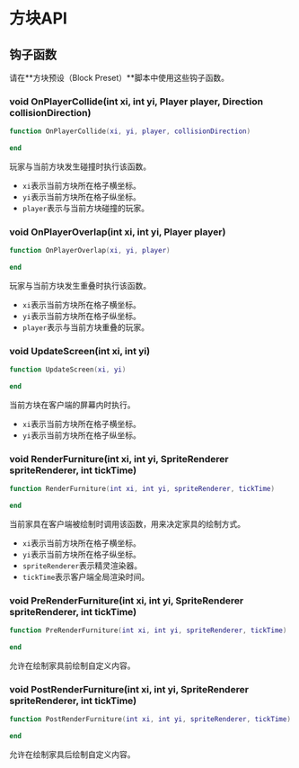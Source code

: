 # 方块API

## 钩子函数

请在**方块预设（Block Preset）**脚本中使用这些钩子函数。

### void OnPlayerCollide\(int xi, int yi, Player player, Direction collisionDirection\)

```lua
function OnPlayerCollide(xi, yi, player, collisionDirection)
    
end
```

玩家与当前方块发生碰撞时执行该函数。

* `xi`表示当前方块所在格子横坐标。
* `yi`表示当前方块所在格子纵坐标。
* `player`表示与当前方块碰撞的玩家。

### void OnPlayerOverlap\(int xi, int yi, Player player\)

```lua
function OnPlayerOverlap(xi, yi, player)
    
end
```

玩家与当前方块发生重叠时执行该函数。

* `xi`表示当前方块所在格子横坐标。
* `yi`表示当前方块所在格子纵坐标。
* `player`表示与当前方块重叠的玩家。

### void UpdateScreen\(int xi, int yi\)

```lua
function UpdateScreen(xi, yi)
    
end
```

当前方块在客户端的屏幕内时执行。

* `xi`表示当前方块所在格子横坐标。
* `yi`表示当前方块所在格子纵坐标。

### void RenderFurniture\(int xi, int yi, SpriteRenderer spriteRenderer, int tickTime\)

```lua
function RenderFurniture(int xi, int yi, spriteRenderer, tickTime)
    
end
```

当前家具在客户端被绘制时调用该函数，用来决定家具的绘制方式。

* `xi`表示当前方块所在格子横坐标。
* `yi`表示当前方块所在格子纵坐标。
* `spriteRenderer`表示精灵渲染器。
* `tickTime`表示客户端全局渲染时间。

### void PreRenderFurniture\(int xi, int yi, SpriteRenderer spriteRenderer, int tickTime\)

```lua
function PreRenderFurniture(int xi, int yi, spriteRenderer, tickTime)
    
end
```

允许在绘制家具前绘制自定义内容。

### void PostRenderFurniture\(int xi, int yi, SpriteRenderer spriteRenderer, int tickTime\)

```lua
function PostRenderFurniture(int xi, int yi, spriteRenderer, tickTime)
    
end
```

允许在绘制家具后绘制自定义内容。

